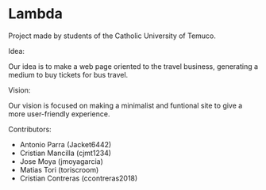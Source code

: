 # Lambda
Project made by students of the Catholic University of Temuco. 

Idea:

Our idea is to make a web page oriented to the travel business, generating a medium to buy tickets for bus travel.

Vision:

Our vision is focused on making a minimalist and funtional site to give a more user-friendly experience.

Contributors:
- Antonio Parra (Jacket6442)
- Cristian Mancilla (cjmt1234)
- Jose Moya (jmoyagarcia)
- Matias Tori (toriscroom)
- Cristian Contreras (ccontreras2018)
